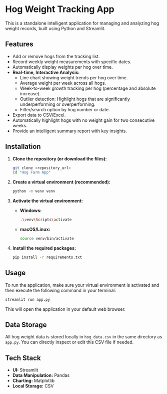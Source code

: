 # Hog Weight Tracking App

This is a standalone intelligent application for managing and analyzing hog weight records, built using Python and Streamlit.

## Features

- Add or remove hogs from the tracking list.
- Record weekly weight measurements with specific dates.
- Automatically display weights per hog over time.
- **Real-time, Interactive Analysis:**
    - Line chart showing weight trends per hog over time.
    - Average weight per week across all hogs.
    - Week-to-week growth tracking per hog (percentage and absolute increase).
    - Outlier detection: Highlight hogs that are significantly underperforming or overperforming.
    - Filter/search option by hog number or date.
- Export data to CSV/Excel.
- Automatically highlight hogs with no weight gain for two consecutive weeks.
- Provide an intelligent summary report with key insights.

## Installation

1.  **Clone the repository (or download the files):**
    ```bash
    git clone <repository_url>
    cd "Hog Farm App"
    ```

2.  **Create a virtual environment (recommended):**
    ```bash
    python -m venv venv
    ```

3.  **Activate the virtual environment:**
    -   **Windows:**
        ```bash
        .\venv\Scripts\activate
        ```
    -   **macOS/Linux:**
        ```bash
        source venv/bin/activate
        ```

4.  **Install the required packages:**
    ```bash
    pip install -r requirements.txt
    ```

## Usage

To run the application, make sure your virtual environment is activated and then execute the following command in your terminal:

```bash
streamlit run app.py
```

This will open the application in your default web browser.

## Data Storage

All hog weight data is stored locally in `hog_data.csv` in the same directory as `app.py`. You can directly inspect or edit this CSV file if needed.

## Tech Stack

-   **UI:** Streamlit
-   **Data Manipulation:** Pandas
-   **Charting:** Matplotlib
-   **Local Storage:** CSV 